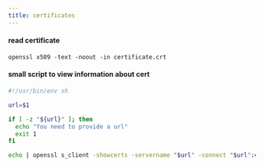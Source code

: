 ```yaml
---
title: certificates
---
```


#### read certificate
    openssl x509 -text -noout -in certificate.crt

#### small script to view information about cert
``` sh
#!/usr/bin/env sh

url=$1

if [ -z "${url}" ]; then
  echo "You need to provide a url"
  exit 1
fi

echo | openssl s_client -showcerts -servername "$url" -connect "$url":443 2>/dev/null | openssl x509 -inform pem -noout -text
```
